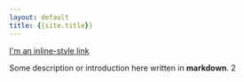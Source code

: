 ```yaml
---
layout: default
title: {{site.title}}
---
```

<!-- Custom style sheet -->
<link rel="stylesheet" type="text/css" href="./style.css">

[I'm an inline-style link](./map.html)

Some description or introduction here written in **markdown**. 2

